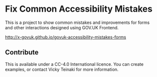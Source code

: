 # Fix Common Accessibility Mistakes

This is a project to show common mistakes and improvements for forms and other interactions designed using GOV.UK Frontend.

<http://x-govuk.github.io/govuk-accessibility-mistakes-forms>

## Contribute

This is available under a CC-4.0 International licence. You can create examples, or contact Vicky Teinaki for more information.

